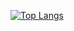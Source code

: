 [![Top Langs](https://github-readme-stats.vercel.app/api/top-langs/?username=ChengHua926&hide_progress=true&theme=radical&langs_count=10)](https://github.com/ChengHua926/github-readme-stats)
